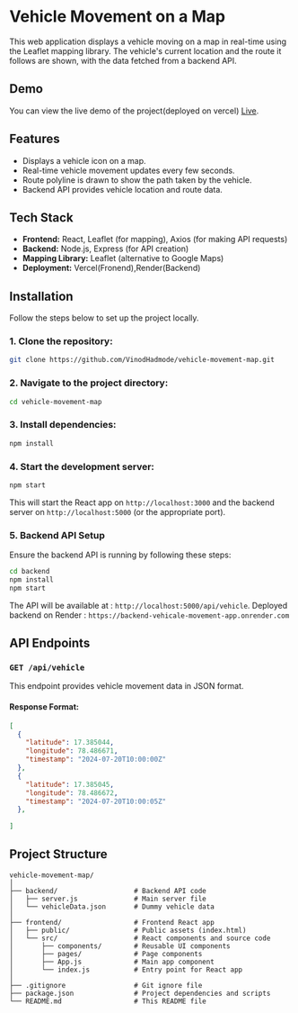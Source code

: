
# Vehicle Movement on a Map

This web application displays a vehicle moving on a map in real-time using the Leaflet mapping library. The vehicle's current location and the route it follows are shown, with the data fetched from a backend API.

## Demo

You can view the live demo of the project(deployed on vercel) [Live](https://fronend-vehicale-movement-app.vercel.app/).

## Features

- Displays a vehicle icon on a map.
- Real-time vehicle movement updates every few seconds.
- Route polyline is drawn to show the path taken by the vehicle.
- Backend API provides vehicle location and route data.

## Tech Stack

- **Frontend:** React, Leaflet (for mapping), Axios (for making API requests)
- **Backend:** Node.js, Express (for API creation)
- **Mapping Library:** Leaflet (alternative to Google Maps)
- **Deployment:** Vercel(Fronend),Render(Backend)

## Installation

Follow the steps below to set up the project locally.

### 1. Clone the repository:

```bash
git clone https://github.com/VinodHadmode/vehicle-movement-map.git
```

### 2. Navigate to the project directory:

```bash
cd vehicle-movement-map
```

### 3. Install dependencies:

```bash
npm install
```

### 4. Start the development server:

```bash
npm start
```

This will start the React app on `http://localhost:3000` and the backend server on `http://localhost:5000` (or the appropriate port).

### 5. Backend API Setup

Ensure the backend API is running by following these steps:

```bash
cd backend
npm install
npm start
```

The API will be available at : `http://localhost:5000/api/vehicle`.
Deployed backend on Render : `https://backend-vehicale-movement-app.onrender.com`

## API Endpoints

### `GET /api/vehicle`

This endpoint provides vehicle movement data in JSON format.

#### Response Format:

```json
[
  {
    "latitude": 17.385044,
    "longitude": 78.486671,
    "timestamp": "2024-07-20T10:00:00Z"
  },
  {
    "latitude": 17.385045,
    "longitude": 78.486672,
    "timestamp": "2024-07-20T10:00:05Z"
  },
  
]
```

## Project Structure

```plaintext
vehicle-movement-map/
│
├── backend/                   # Backend API code
│   ├── server.js              # Main server file
│   └── vehicleData.json       # Dummy vehicle data
│
├── frontend/                  # Frontend React app
│   ├── public/                # Public assets (index.html)
│   └── src/                   # React components and source code
│       ├── components/        # Reusable UI components
│       ├── pages/             # Page components
│       ├── App.js             # Main app component
│       └── index.js           # Entry point for React app
│
├── .gitignore                 # Git ignore file
├── package.json               # Project dependencies and scripts
└── README.md                  # This README file
```



